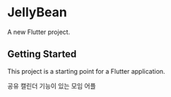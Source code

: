 # JellyBean

A new Flutter project.

## Getting Started

This project is a starting point for a Flutter application.

공유 캘린더 기능이 있는 모임 어플
